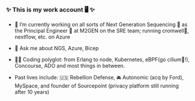 ### ✨ This is my work account 🖥️ ✨

- 🥽 I’m currently working on all sorts of Next Generation Sequencing 🧬 as the Principal Engineer 👷 at M2GEN on the SRE team; running cromwell🐖, nextflow, etc. on Azure

- 💬 Ask me about NGS, Azure, Bicep

- 👨‍💻 Coding polyglot: from Erlang to node, Kubernetes, eBPF(go cilium🐝!), Concourse, ADO and most things in between.

- Past lives include: 🇺🇸 Rebellion Defense, 🚘 Autonomic (acq by Ford), MySpace, and founder of Sourcepoint (privacy platform still running after 10 years)

